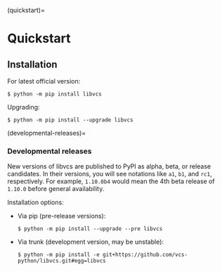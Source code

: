 (quickstart)=

# Quickstart

## Installation

For latest official version:

```console
$ python -m pip install libvcs
```

Upgrading:

```console
$ python -m pip install --upgrade libvcs
```

(developmental-releases)=

### Developmental releases

New versions of libvcs are published to PyPI as alpha, beta, or release candidates. In their
versions, you will see notations like `a1`, `b1`, and `rc1`, respectively. For example, `1.10.0b4` would mean
the 4th beta release of `1.10.0` before general availability.

Installation options:

- Via pip (pre-release versions):

  ```console
  $ python -m pip install --upgrade --pre libvcs
  ```

- Via trunk (development version, may be unstable):

  ```console
  $ python -m pip install -e git+https://github.com/vcs-python/libvcs.git#egg=libvcs
  ```

[pip]: https://pip.pypa.io/en/stable/
